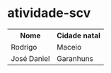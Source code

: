 # atividade-scv

<table>
  <tr>
    <th>Nome</th>
    <th>Cidade natal</th>
  </tr>
  <tr>
    <td>Rodrigo</td>
    <td>Maceio</td>
  </tr>
    <tr>
    <td>José Daniel</td>
    <td>Garanhuns</td>
  </tr>
</table>
